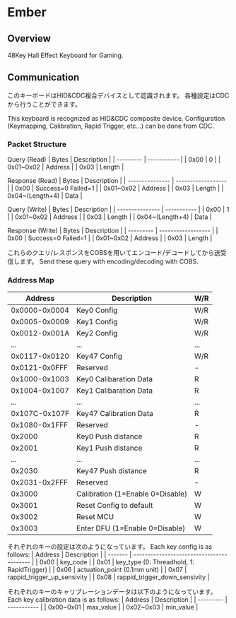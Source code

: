 # Ember
## Overview
48Key Hall Effect Keyboard for Gaming.

## Communication
このキーボードはHID&CDC複合デバイスとして認識されます。
各種設定はCDCから行うことができます。

This keyboard is recognized as HID&CDC composite device.
Configuration (Keymapping, Calibration, Rapid Trigger, etc...) can be done from CDC.

### Packet Structure
Query (Read)
| Bytes     | Description |
| --------- | ----------- |
| 0x00      | 0           |
| 0x01~0x02 | Address     |
| 0x03      | Length      |

Response (Read)
| Bytes           | Description        |
| --------------- | ------------------ |
| 0x00            | Success=0 Failed=1 |
| 0x01~0x02       | Address            |
| 0x03            | Length             |
| 0x04~(Length+4) | Data               |

Query (Write)
| Bytes           | Description |
| --------------- | ----------- |
| 0x00            | 1           |
| 0x01~0x02       | Address     |
| 0x03            | Length      |
| 0x04~(Length+4) | Data        |

Response (Write)
| Bytes     | Description        |
| --------- | ------------------ |
| 0x00      | Success=0 Failed=1 |
| 0x01~0x02 | Address            |
| 0x03      | Length             |

これらのクエリ/レスポンスをCOBSを用いてエンコード/デコードしてから送受信します。
Send these query with encoding/decoding with COBS.

### Address Map
| Address       | Description                      | W/R |
| ------------- | -------------------------------- | --- |
| 0x0000-0x0004 | Key0 Config                      | W/R |
| 0x0005-0x0009 | Key1 Config                      | W/R |
| 0x0012-0x001A | Key2 Config                      | W/R |
| ...           | ...                              | ... |
| 0x0117-0x0120 | Key47 Config                     | W/R |
| 0x0121-0x0FFF | Reserved                         | -   |
| 0x1000-0x1003 | Key0 Calibaration Data           | R   |
| 0x1004-0x1007 | Key1 Calibaration Data           | R   |
| ...           | ...                              | ... |
| 0x107C-0x107F | Key47 Calibration Data           | R   |
| 0x1080-0x1FFF | Reserved                         | -   |
| 0x2000        | Key0 Push distance               | R   |
| 0x2001        | Key1 Push distance               | R   |
| ...           | ...                              | ... |
| 0x2030        | Key47 Push distance              | R   |
| 0x2031-0x2FFF | Reserved                         | -   |
| 0x3000        | Calibration (1=Enable 0=Disable) | W   |
| 0x3001        | Reset Config to default          | W   |
| 0x3002        | Reset MCU                        | W   |
| 0x3003        | Enter DFU (1=Enable 0=Disable)   | W   |

それぞれのキーの設定は次のようになっています。
Each key config is as follows:
| Address | Description                               |
| ------- | ----------------------------------------- |
| 0x00    | key_code                                  |
| 0x01    | key_type (0: Threadhold, 1: RapidTrigger) |
| 0x06    | actuation_point (0.1mm unit)              |
| 0x07    | rappid_trigger_up_sensivity               |
| 0x08    | rappid_trigger_down_sensivity             |

それぞれのキーのキャリブレーションデータは以下のようになっています。
Each key calibration data is as follows:
| Address   | Description |
| --------- | ----------- |
| 0x00~0x01 | max_value   |
| 0x02~0x03 | min_value   |
